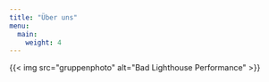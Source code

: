 ```yaml
---
title: "Über uns"
menu:
  main:
    weight: 4
---
```


{{< img src="gruppenphoto" alt="Bad Lighthouse Performance" >}}
